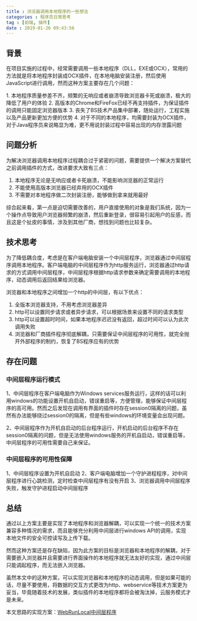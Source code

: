 ```yaml
---
title : 浏览器调用本地程序的一些想法
categories : 程序员日常思考
tag : [前端, 插件]
date : 2019-01-26 09:43:56
---
```


## 背景
在项目实施的过程中，经常需要调用一些本地程序（DLL，EXE或OCX），常用的方法就是将本地程序封装成OCX插件，在本地电脑安装注册，然后使用JavaScript进行调用，然而这种方案主要存在几个问题：
<p id="div-border-left-red">1. 本地程序质量参差不齐，频繁的无响应或者崩溃导致浏览器卡死或崩溃，极大的降低了用户的体验
2. 高版本的Chrome和FireFox已经不再支持插件，为保证插件的调用只能固定浏览器版本
3. 丧失了BS技术产品集中部署，随处运行，工程实施以及产品更新更加方便的优势
4. 对于不同的本地程序，均需要封装为OCX插件，对于Java程序员来说略显为难，更不用说封装过程中容易出现的内存泄露问题</p>

<!--more-->
 
## 问题分析 
为解决浏览器调用本地程序过程耦合过于紧密的问题，需要提供一个解决方案替代之前调用插件的方式，改进要求大致有三点：

1. 本地程序无论是无响应或者卡死崩溃，不能影响浏览器的正常运行
2. 不能使用高版本浏览器已经弃用的OCX插件
3. 不需要对本地程序做二次封装注册，能够做到拿来就用最好

综合起来看，第一点是迫切需要改善的，用户直接使用的对象是我们系统，因为一个操作点导致用户浏览器频繁的崩溃，然后重新登录，很容易引起用户的反感，而且这是个扯皮的事情，涉及到其他厂商，想找到问题也比较复杂。

## 技术思考
为了降低耦合度，考虑是在客户端电脑安装一个中间层程序，浏览器通过中间层程序调用本地程序。客户端电脑的中间层程序作为http服务运行，浏览器通过http请求的方式调用中间层程序，中间层程序根据http请求参数来确定需要调用的本地程序，动态调用后返回结果给浏览器。

浏览器和本地程序之间增加一个http的中间层，有以下优点：
1. 全版本浏览器支持，不用考虑浏览器差异
2. http可以设置同步请求或者异步请求，可以根据场景来设置不同的请求类型
3. http可以设置超时时间，如果本地程序迟迟没有返回，超过时间可以认为此次调用失败
4. 浏览器和厂商插件程序彻底解耦，只需要保证中间层程序的可用性，就完全抛开外部程序的制约，恢复了BS程序应有的优势

## 存在问题
### 中间层程序运行模式
1、中间层程序在客户端电脑作为Windows services服务运行，这样的话可以利用windows的功能设置开机自启动，错误重启等，方便管理，能够保证中间层程序的高可用。然而之后发现在调用有界面的插件时存在session0隔离的问题，虽然有办法能够绕过session0的隔离，但是有些windows的环境变量会出现问题。

2、中间层程序作为开机自启动的后台程序运行，开机启动的后台程序不存在session0隔离的问题，但是无法使用windows服务的开机自启动，错误重启等，中间层程序的可用性需要自己来保证。

### 中间层程序的可用性保障
1、中间层程序设置为开机自启动
2、客户端电脑增加一个守护进程程序，对中间层程序进行心跳检测，定时检查中间层程序有没有开启
3、浏览器调用中间层程序失败，触发守护进程启动中间层程序

## 总结
通过以上方案主要是实现了本地程序和浏览器解耦，可以实现一个统一的技术方案兼容多种情况的需求，而且能够充分利用中间层进行windows API的调用，实现本地文件的安全可控读写及上传下载。

然而这种方案还是存在缺陷，因为此方案的目标是浏览器和本地程序的解耦，对于需要嵌入浏览器并且需要进行界面操作的本地程序就无法友好的实现，通过中间层只能调起程序，而无法嵌入浏览器。

虽然本文中的这种方案，可以实现浏览器和本地程序的动态调用，但是如果可能的话，尽量不要使用，将数据的交互方式更改为http、webservice等技术方案更为妥当，毕竟随着技术的发展，类似插件的本地程序都将会被淘汰掉，云服务模式才是未来。

本文思路的实现方案：[WebRunLocal中间层程序](https://github.com/wrxiang/WebRunLocal)
 